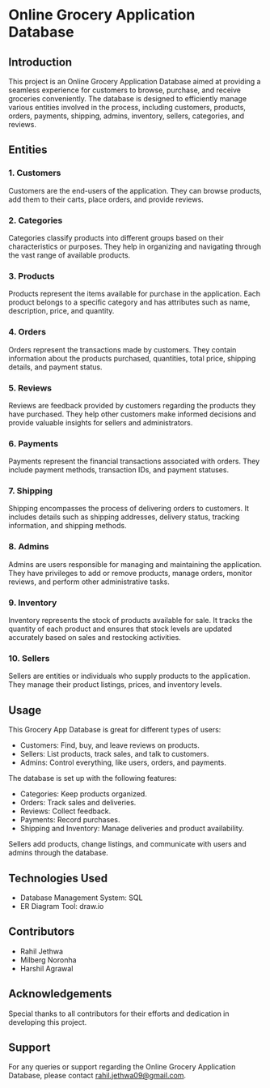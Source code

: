 # Online Grocery Application Database

## Introduction
This project is an Online Grocery Application Database aimed at providing a seamless experience for customers to browse, purchase, and receive groceries conveniently. The database is designed to efficiently manage various entities involved in the process, including customers, products, orders, payments, shipping, admins, inventory, sellers, categories, and reviews.

## Entities

### 1. Customers
Customers are the end-users of the application. They can browse products, add them to their carts, place orders, and provide reviews.

### 2. Categories
Categories classify products into different groups based on their characteristics or purposes. They help in organizing and navigating through the vast range of available products.

### 3. Products
Products represent the items available for purchase in the application. Each product belongs to a specific category and has attributes such as name, description, price, and quantity.

### 4. Orders
Orders represent the transactions made by customers. They contain information about the products purchased, quantities, total price, shipping details, and payment status.

### 5. Reviews
Reviews are feedback provided by customers regarding the products they have purchased. They help other customers make informed decisions and provide valuable insights for sellers and administrators.

### 6. Payments
Payments represent the financial transactions associated with orders. They include payment methods, transaction IDs, and payment statuses.

### 7. Shipping
Shipping encompasses the process of delivering orders to customers. It includes details such as shipping addresses, delivery status, tracking information, and shipping methods.

### 8. Admins
Admins are users responsible for managing and maintaining the application. They have privileges to add or remove products, manage orders, monitor reviews, and perform other administrative tasks.

### 9. Inventory
Inventory represents the stock of products available for sale. It tracks the quantity of each product and ensures that stock levels are updated accurately based on sales and restocking activities.

### 10. Sellers
Sellers are entities or individuals who supply products to the application. They manage their product listings, prices, and inventory levels. 

## Usage
This Grocery App Database is great for different types of users:

- Customers: Find, buy, and leave reviews on products.
- Sellers: List products, track sales, and talk to customers.
- Admins: Control everything, like users, orders, and payments.

The database is set up with the following features:

- Categories: Keep products organized.
- Orders: Track sales and deliveries.
- Reviews: Collect feedback.
- Payments: Record purchases.
- Shipping and Inventory: Manage deliveries and product availability.

Sellers add products, change listings, and communicate with users and admins through the database.

## Technologies Used
- Database Management System: SQL
- ER Diagram Tool: draw.io

## Contributors
- Rahil Jethwa
- Milberg Noronha
- Harshil Agrawal

## Acknowledgements
Special thanks to all contributors for their efforts and dedication in developing this project.

## Support
For any queries or support regarding the Online Grocery Application Database, please contact rahil.jethwa09@gmail.com.
